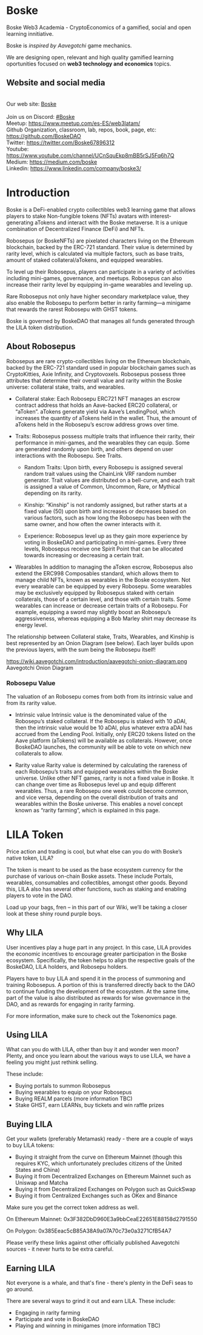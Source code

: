 # Boske
Boske Web3 Academia - CryptoEconomics of a gamified, social and open learning innitiative.

Boske is *inspired by Aavegotchi* game mechanics.

We are designing open, relevant and high quality gamified learning oportunities 
focused on **web3 technology and economics** topics.  

## Website and social media

<br> Our web site: [Boske](https://boske.org)  
<br> Join us on Discord: [#Boske](https://discord.gg/SdAtdDaSvp)
<br> Meetup: https://www.meetup.com/es-ES/web3latam/
<br> Github Organization, classroom, lab, repos, book, page, etc: https://github.com/BoskeDAO
<br> Twitter: https://twitter.com/Boske67896312
<br> Youtube: https://www.youtube.com/channel/UCnSquEkp8mBB5rSJ5Fq6h7Q
<br> Medium: https://medium.com/boske
<br> Linkedin: https://www.linkedin.com/company/boske3/

# Introduction

Boske is a DeFi-enabled crypto collectibles web3 learning game that allows players to stake Non-fungible tokens (NFTs) avatars with interest-generating aTokens and interact with the Boske metaverse. It is a unique combination of Decentralized Finance (DeFi) and NFTs.

Robosepus (or BoskeNFTs) are pixelated characters living on the Ethereum blockchain, backed by the ERC-721 standard. Their value is determined by rarity level, which is calculated via multiple factors, such as base traits, amount of staked collateral/aTokens, and equipped wearables.

To level up their Robosepus, players can participate in a variety of activities including mini-games, governance, and meetups. Robosepus can also increase their rarity level by equipping in-game wearables and leveling up.

Rare Robosepus not only have higher secondary marketplace value, they also enable the Robosepu to perform better in rarity farming—a minigame that rewards the rarest Robosepu with GHST tokens.

Boske is governed by BoskeDAO that manages all funds generated through the LILA token distribution.

## About Robosepus

Robosepus are rare crypto-collectibles living on the Ethereum blockchain, backed by the ERC-721 standard used in popular blockchain games such as CryptoKitties, Axie Infinity, and Cryptovoxels. Robosepus possess three attributes that determine their overall value and rarity within the Boske universe: collateral stake, traits, and wearables.

* Collateral stake: Each Robosepu ERC721 NFT manages an escrow contract address that holds an Aave-backed ERC20 collateral, or “aToken”. aTokens generate yield via Aave’s LendingPool, which increases the quantity of aTokens held in the wallet. Thus, the amount of aTokens held in the Robosepu’s escrow address grows over time.

* Traits: Robosepus possess multiple traits that influence their rarity, their performance in mini-games, and the wearables they can equip. Some are generated randomly upon birth, and others depend on user interactions with the Robosepu. See Traits.

    * Random Traits: Upon birth, every Robosepu is assigned several random trait values using the ChainLink VRF random number generator. Trait values are distributed on a bell-curve, and each trait is assigned a value of Common, Uncommon, Rare, or Mythical depending on its rarity.

    * Kinship: “Kinship” is not randomly assigned, but rather starts at a fixed value (50) upon birth and increases or decreases based on various factors, such as how long the Robosepu has been with the same owner, and how often the owner interacts with it.

    * Experience: Robosepus level up as they gain more experience by voting in BoskeDAO and participating in mini-games. Every three levels, Robosepus receive one Spirit Point that can be allocated towards increasing or decreasing a certain trait.

* Wearables In addition to managing the aToken escrow, Robosepus also extend the ERC998 Composables standard, which allows them to manage child NFTs, known as wearables in the Boske ecosystem. Not every wearable can be equipped by every Robosepu. Some wearables may be exclusively equipped by Robosepus staked with certain collaterals, those of a certain level, and those with certain traits. Some wearables can increase or decrease certain traits of a Robosepu. For example, equipping a sword may slightly boost an Robosepu’s aggressiveness, whereas equipping a Bob Marley shirt may decrease its energy level.

The relationship between Collateral stake, Traits, Wearables, and Kinship is best represented by an Onion Diagram (see below). Each layer builds upon the previous layers, with the sum being the Robosepu itself!

https://wiki.aavegotchi.com/introduction/aavegotchi-onion-diagram.png
Aavegotchi Onion Diagram

### Robosepu Value

The valuation of an Robosepu comes from both from its intrinsic value and from its rarity value.

* Intrinsic value Intrinsic value is the denominated value of the Robosepu’s staked collateral. If the Robosepu is staked with 10 aDAI, then the intrinsic value would be 10 aDAI, plus whatever extra aDAI has accrued from the Lending Pool. Initially, only ERC20 tokens listed on the Aave platform (aTokens) will be available as collaterals. However, once BoskeDAO launches, the community will be able to vote on which new collaterals to allow.

* Rarity value Rarity value is determined by calculating the rareness of each Robosepu’s traits and equipped wearables within the Boske universe. Unlike other NFT games, rarity is not a fixed value in Boske. It can change over time as Robosepus level up and equip different wearables. Thus, a rare Robosepu one week could become common, and vice versa, depending on the overall distribution of traits and wearables within the Boske universe. This enables a novel concept known as “rarity farming”, which is explained in this page.

# LILA Token

Price action and trading is cool, but what else can you do with Boske’s native token, LILA?

The token is meant to be used as the base ecosystem currency for the purchase of various on-chain Boske assets. These include Portals, wearables, consumables and collectibles, amongst other goods. Beyond this, LILA also has several other functions, such as staking and enabling players to vote in the DAO.

Load up your bags, fren – in this part of our Wiki, we’ll be taking a closer look at these shiny round purple boys.

## Why LILA

User incentives play a huge part in any project. In this case, LILA provides the economic incentives to encourage greater participation in the Boske ecosystem. Specifically, the token helps to align the respective goals of the BoskeDAO, LILA holders, and Robosepu holders.

Players have to buy LILA and spend it in the process of summoning and training Robosepus. A portion of this is transferred directly back to the DAO to continue funding the development of the ecosystem. At the same time, part of the value is also distributed as rewards for wise governance in the DAO, and as rewards for engaging in rarity farming.

For more information, make sure to check out the Tokenomics page.

## Using LILA

What can you do with LILA, other than buy it and wonder wen moon? Plenty, and once you learn about the various ways to use LILA, we have a feeling you might just rethink selling.

These include:

* Buying portals to summon Robosepus
* Buying wearables to equip on your Robosepus
* Buying REALM parcels (more information TBC)
* Stake GHST, earn LEARNs, buy tickets and win raffle prizes

## Buying LILA

Get your wallets (preferably Metamask) ready - there are a couple of ways to buy LILA tokens:

* Buying it straight from the curve on Ethereum Mainnet (though this requires KYC, which unfortunately precludes citizens of the United States and China)
* Buying it from Decentralized Exchanges on Ethereum Mainnet such as Uniswap and Matcha
* Buying it from Decentralized Exchanges on Polygon such as QuickSwap
* Buying it from Centralized Exchanges such as OKex and Binance

Make sure you get the correct token address as well.

On Ethereum Mainnet: 0x3F382DbD960E3a9bbCeaE22651E88158d2791550

On Polygon: 0x385Eeac5cB85A38A9a07A70c73e0a3271CfB54A7

Please verify these links against other officially published Aavegotchi sources - it never hurts to be extra careful.

## Earning LILA

Not everyone is a whale, and that's fine - there's plenty in the DeFi seas to go around.

There are several ways to grind it out and earn LILA. These include:

* Engaging in rarity farming
* Participate and vote in BoskeDAO
* Playing and winning in minigames (more information TBC)
